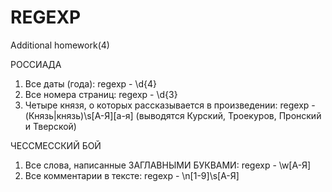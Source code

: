 # REGEXP
Additional homework(4)

РОССИАДА

1. Все даты (года):
regexp - \d{4}
2. Все номера страниц:
regexp - \d{3}
3. Четыре князя, о которых рассказывается в произведении:
regexp - (Князь|князь)\s[А-Я][а-я] 
(выводятся Курский, Троекуров, Пронский и Тверской)

ЧЕССМЕССКИЙ БОЙ

1. Все слова, написанные ЗАГЛАВНЫМИ БУКВАМИ:
regexp - \w[А-Я]
2. Все комментарии в тексте:
regexp - \n[1-9]\s[А-Я]
